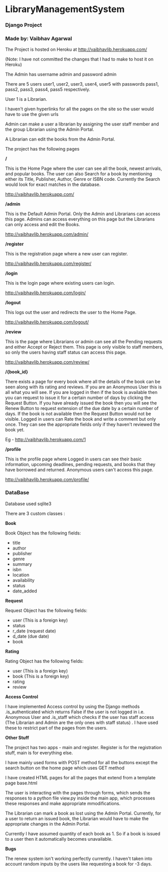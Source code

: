 # LibraryManagementSystem

### Django Project

### Made by: Vaibhav Agarwal

The Project is hosted on Heroku at http://vaibhavlib.herokuapp.com/

(Note: I have not committed the changes that I had to make to host it on Heroku)

The Admin has username admin and password admin

There are 5 users user1, user2, user3, user4, user5 with passwords pass1, pass2, pass3, pass4, pass5 respectively.

User 1 is a Librarian.

I haven't given hyperlinks for all the pages on the site so the user would have to use the given urls

Admin can make a user a librarian by assigning the user staff member and the group Librarian using the Admin Portal.

A Librarian can edit the books from the Admin Portal.

The project has the following pages

**/**

This is the Home Page where the user can see all the book, newest arrivals, and popular books. The user can also 
Search for a book by mentioning either its Title, Publisher, Author, Genre or ISBN code. Currently the Search would 
look for exact matches in the database.

http://vaibhavlib.herokuapp.com/

**/admin**

This is the Default Admin Portal. Only the Admin and Librarians can access this page. Admins can access everything on
this page but the Librarians can only access and edit the Books.

http://vaibhavlib.herokuapp.com/admin/

**/register**

This is the registration page where a new user can register.

http://vaibhavlib.herokuapp.com/register/

**/login**

This is the login page where existing users can login.

http://vaibhavlib.herokuapp.com/login/

**/logout**

This logs out the user and redirects the user to the Home Page.

http://vaibhavlib.herokuapp.com/logout/

**/review**

This is the page where Librarians or admin can see all the Pending requests and either Accept or Reject them.
This page is only visible to staff members, so only the users having staff status can access this page.

http://vaibhavlib.herokuapp.com/review/

**/{book_id}**

There exists a page for every book where all the details of the book can be seen along with its rating and reviews.
If you are an Anonymous User this is all what you will see. If you are logged in then if the book is available then 
you can request to issue it for a certain number of days by clicking the Request Button. If you have already issued
the book then you will see the Renew Button to request extension of the due date by a certain number of days. If the book 
is not available then the Request Button would not be visible. Logged in users can Rate the book and write a comment but only once.
They can see the appropriate fields only if they haven't reviewed the book yet.

Eg - http://vaibhavlib.herokuapp.com/1

**/profile**

This is the profile page where Logged in users can see their basic information, upcoming deadlines, pending requests, 
and books that they have borrowed and returned. Anonymous users can't access this page.

http://vaibhavlib.herokuapp.com/profile/

### **DataBase**

Database used sqlite3

There are 3 custom classes :

**Book**

Book Object has the following fields:
* title
* author
* publisher
* genre
* summary
* isbn
* location
* availability
* status
* date_added


**Request**

Request Object has the following fields:
* user (This is a foreign key)
* status
* r_date (request date)
* d_date (due date)
* book

**Rating**

Rating Object has the following fields:
* user (This is a foreign key)
* book (This is a foreign key)
* rating
* review

**Access Control**

I have implemented Access control by using the Django methods .is_authenticated which returns False if the user is not logged in i.e. Anonymous User
and .is_staff which checks if the user has staff access (The Librarian and Admin are the only ones with staff status) . I have used these to restrict part of the pages from the users.

**Other Stuff**

The project has two apps - main and register. Register is for the registration stuff, main is for everything else.

I have mainly used forms with POST method for all the buttons except the search button on the home page which uses GET method

I have created HTML pages for all the pages that extend from a template page base.html

The user is interacting with the pages through forms, which sends the responses to a python file view.py inside the main app, which processes these responses and make
 appropriate mmodifications.
 
 The Librarian can mark a book as lost using the Admin Portal. Currently, for a user to return an issued book, the Librarian would have to make the appropriate changes in the Admin Portal.
 
 Currently I have assumed quantity of each book as 1. So if a book is issued to a user then it automatically becomes unavailable.
 
 **Bugs**
 
 The renew system isn't working perfectly currently. I haven't taken into account random inputs by the users like requesting a book for -3 days. 
